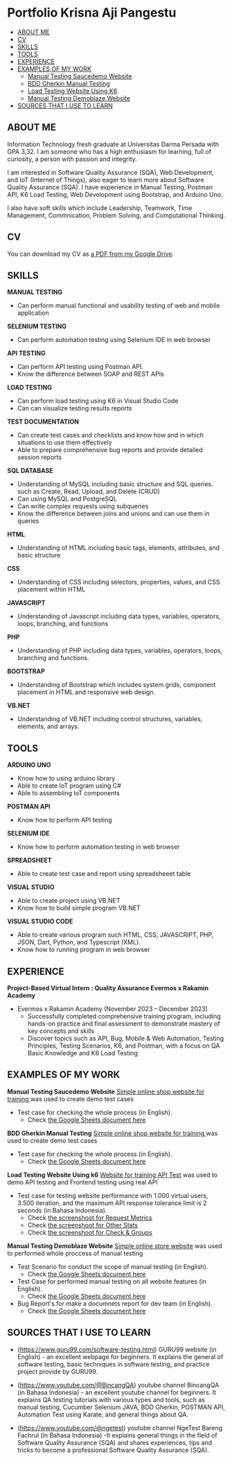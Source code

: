 # Portfolio Krisna Aji Pangestu
- [ABOUT ME](#about-me)
- [CV](#cV)
- [SKILLS](#skills)
- [TOOLS](#tools)
- [EXPERIENCE](#experience)
- [EXAMPLES OF MY WORK](#examples-of-my-work)
  * [Manual Testing Saucedemo Website](#manual-testing-saucedemo-website)
  * [BDD Gherkin Manual Testing](#bdd-gherkin-manual-testing)
  * [Load Testing Website Using K6](#load-testing-website-using-k6)
  * [Manual Testing Demoblaze Website](#manual-testing-demoblaze-website)
- [SOURCES THAT I USE TO LEARN](#sources-that-i-use-to-learn)

## ABOUT ME

Information Technology fresh graduate at Universitas Darma Persada with GPA 3,32. I am someone who has a high enthusiasm for learning, full of curiosity, a person with passion and integrity. 

I am interested in Software Quality Assurance (SQA), Web Development, and IoT (Internet of Things), also eager to learn more about Software Quality Assurance (SQA). I have experience in Manual Testing, Postman API, K6 Load Testing, Web Development using Bootstrap, and Arduino Uno. 

I also have soft skills which include Leadership, Teamwork, Time Management, Commnication, Problem Solving, and Computational Thinking.

## CV
You can download my CV as [a PDF from my Google Drive](https://drive.google.com/file/d/1V24M7Npi3h_1JTRRGX0Ub4HR-N2E9IjO/view?usp=sharing).

## SKILLS

__MANUAL TESTING__
  * Can perform manual functional and usability testing of web and mobile application
  
__SELENIUM TESTING__
  * Can perform automation testing using Selenium IDE in web browser
  
__API TESTING__
  * Can perform API testing using Postman API.
  * Know the difference between SOAP and REST APIs
    
__LOAD TESTING__
  * Can perform load testing using K6 in Visual Studio Code
  * Can can visualize testing results reports

__TEST DOCUMENTATION__
  * Can create test cases and checklists and know how and in which situations to use them effectively
  * Able to prepare comprehensive bug reports and provide detailed session reports
    
__SQL DATABASE__
  * Understanding of MySQL including basic structure and SQL queries. such as Create, Read, Upload, and Delete (CRUD)
  * Can using MySQL and PostgreSQL
  * Can write complex requests using subqueries
  * Know the difference between joins and unions and can use them in queries

__HTML__
  * Understanding of HTML including basic tags, elements, attributes, and basic structure
    
__CSS__
  * Understanding of CSS including selectors, properties, values, and CSS placement within HTML
    
__JAVASCRIPT__
  * Understanding of Javascript including data types, variables, operators, loops, branching, and functions
    
__PHP__
  * Understanding of PHP including data types, variables, operators, loops, branching and functions.
     
__BOOTSTRAP__
  * Understanding of Bootstrap which includes system grids, component placement in HTML and responsive web design.

__VB.NET__
  * Understanding of VB.NET including control structures, variables, elements, and arrays.


## TOOLS

__ARDUINO UNO__
* Know how to using arduino library
* Able to create IoT program using C#
* Able to assembling IoT components
  
__POSTMAN API__
* Know how to perform API testing
  
__SELENIUM IDE__
* Know how to perform automation testing in web browser
  
__SPREADSHEET__
* Able to create test case and report using spreadsheeet table
  
__VISUAL STUDIO__
* Able to create project using VB.NET
* Know how to build simple program VB.NET
  
__VISUAL STUDIO CODE__
* Able to create various program such HTML, CSS, JAVASCRIPT, PHP, JSON, Dart, Python, and Typescript (XML).
* Know how to running program in web browser


## EXPERIENCE

__Project-Based Virtual Intern : Quality Assurance Evermos x Rakamin Academy__
- Evermos x Rakamin Academy (November 2023 – December 2023)
  * Successfully completed comprehensive training program, including hands-on practice and final assessment to demonstrate mastery of key concepts and skills
  * Discover topics such as API, Bug, Mobile & Web Automation, Testing Principles, Testing Scenarios, K6, and Postman, with a focus on QA Basic Knowledge and K6 Load Testing


## EXAMPLES OF MY WORK

__Manual Testing Saucedemo Website__
[Simple online shop website for training ](https://www.saucedemo.com/) was used to create demo test cases
  - Test case for checking the whole process (in English).
    * Check [the Google Sheets document here](https://docs.google.com/spreadsheets/d/1U_oMjfvWJE6Q35Erlvo5RjUh1NluxD-XtCMNWn1MDEs/edit?usp=sharing)
  

__BDD Gherkin Manual Testing__
[Simple online shop website for training ](https://www.saucedemo.com/) was used to create demo test cases
  - Test case for checking the whole process (in English).
    * Check [the Google Sheets document here](https://docs.google.com/spreadsheets/d/1V_YOhWrXImRHsqdZymtWkPccHawiOzJyQ0ZoSOXrhws/edit?usp=sharing)


__Load Testing Website Using k6__
[Website for training API Test](https://reqres.in) was used to demo API testing and Frontend testing using real API
- Test case for testing website performance with 1.000 virtual users, 3.500 iteration, and the maximum API response tolerance limit is 2 seconds (in Bahasa Indonesia).
  * Check [the screenshoot for Request Metrics](https://drive.google.com/file/d/1W7_dPWx9wctaG-s01db5DK8ZPZyKTeo3/view?usp=drive_link)
  * Check [the screenshoot for Other Stats](https://drive.google.com/file/d/1mLNvda1R40S55z3vNSCdiGWJOKwnsC1J/view?usp=sharing)
  * Check [the screenshoot for Check & Groups](https://drive.google.com/file/d/1dqVDST61Mc0JcCeKGTG53GGk2qvOG-em/view?usp=sharing)

__Manual Testing Demoblaze Website__
[Simple online store website](https://www.demoblaze.com/index.html) was used to performed whole proccess of manual testing
- Test Scenario for conduct the scope of manual testing (in English).
    * Check [the Google Sheets document here](https://docs.google.com/spreadsheets/d/1S8LwxVHL4NKFauvjZcorK3ojc3YFNQLp/edit?usp=sharing&ouid=110433239661032396576&rtpof=true&sd=true)
- Test Case for performed manual testing on all website features (in English).
    * Check [the Google Sheets document here](https://docs.google.com/spreadsheets/d/1z_abU113MtMXkaIMHJMZgzpfxO-uBhBQ/edit?usp=sharing&ouid=110433239661032396576&rtpof=true&sd=true)
- Bug Report's for make a documnets report for dev team (in English).
    * Check [the Google Sheets document here](https://docs.google.com/spreadsheets/d/1hDuqiIGqplroTMlFiYcfqx5pNoY3zq2v/edit?usp=sharing&ouid=110433239661032396576&rtpof=true&sd=true)

## SOURCES THAT I USE TO LEARN
- (https://www.guru99.com/software-testing.html) GURU99 website (in English) - an excellent webpage for beginners. It explains the general of software testing, basic techniques in software testing, and practice project provide by GURU99.

- (https://www.youtube.com/@BincangQA) youtube channel BincangQA (in Bahasa Indonesia) - an excellent youtube channel for beginners. It explains QA testing tutorials with various types and tools, such as manual testing, Cucumber Selenium JAVA, BDD Gherkin, POSTMAN API, Automation Test using Karate, and general things about QA.

- (https://www.youtube.com/@ngetest) youtube channel NgeTest Bareng Fachrul (in Bahasa Indonesia) -It explains general things in the field of Software Quality Assurance (SQA) and shares experiences, tips and tricks to become a professional Software Quality Assurance (SQA).

